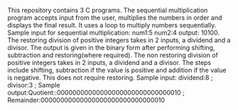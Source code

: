 This repository contains 3 C programs. 
The sequential multiplication program accepts input from the user, multiplies the numbers in order and displays the final result. It uses a loop to multiply numbers sequentially.
Sample input for sequential multiplication: num1:5 num2:4 output: 10100. 
The restoring division of positive integers takes in 2 inputs, a dividend and a divisor. The output is given in the binary form after performing shifting, subtraction and restoring(where required).
The non restoring division of positive integers takes in 2 inputs, a dividend and a divisor. The steps include shifting, subtraction if the value is positive and addition if the value is negative. This does not require restoring.
Sample input: dividend:8 ; divisor:3 ; 
Sample output:Quotient::00000000000000000000000000000010 ; Remainder:00000000000000000000000000000010

